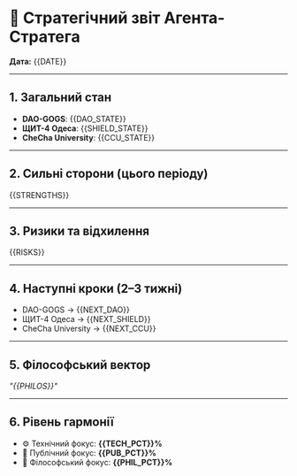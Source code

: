 ﻿# 📑 Стратегічний звіт Агента-Стратега
**Дата:** {{DATE}}

---

## 1. Загальний стан
- **DAO-GOGS**: {{DAO_STATE}}
- **ЩИТ-4 Одеса**: {{SHIELD_STATE}}
- **CheCha University**: {{CCU_STATE}}

---

## 2. Сильні сторони (цього періоду)
{{STRENGTHS}}

---

## 3. Ризики та відхилення
{{RISKS}}

---

## 4. Наступні кроки (2–3 тижні)
- DAO-GOGS → {{NEXT_DAO}}
- ЩИТ-4 Одеса → {{NEXT_SHIELD}}
- CheCha University → {{NEXT_CCU}}

---

## 5. Філософський вектор
*"{{PHILOS}}"*

---

## 6. Рівень гармонії
- ⚙️ Технічний фокус: **{{TECH_PCT}}%**
- 🎤 Публічний фокус: **{{PUB_PCT}}%**
- 🌌 Філософський фокус: **{{PHIL_PCT}}%**

